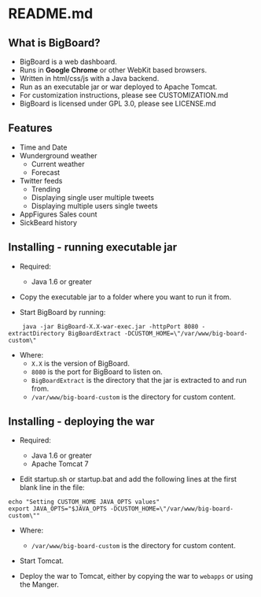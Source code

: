 README.md
=========

What is BigBoard?
-----------------

- BigBoard is a web dashboard.
- Runs in **Google Chrome** or other WebKit based browsers.
- Written in html/css/js with a Java backend.
- Run as an executable jar or war deployed to Apache Tomcat.
- For customization instructions, please see CUSTOMIZATION.md
- BigBoard is licensed under GPL 3.0, please see LICENSE.md
   

Features
--------

- Time and Date
- Wunderground weather
  - Current weather
  - Forecast
- Twitter feeds
  - Trending
  - Displaying single user multiple tweets
  - Displaying multiple users single tweets
- AppFigures Sales count
- SickBeard history


Installing - running executable jar
-----------------------------------

- Required:
  - Java 1.6 or greater

- Copy the executable jar to a folder where you want to run it from.
- Start BigBoard by running:

```
    java -jar BigBoard-X.X-war-exec.jar -httpPort 8080 -extractDirectory BigBoardExtract -DCUSTOM_HOME=\"/var/www/big-board-custom\"
```

- Where:
  - `X.X` is the version of BigBoard.
  - `8080` is the port for BigBoard to listen on.
  - `BigBoardExtract` is the directory that the jar is extracted to and run from.
  - `/var/www/big-board-custom` is the directory for custom content.


Installing - deploying the war
------------------------------

- Required:
  - Java 1.6 or greater
  - Apache Tomcat 7

- Edit startup.sh or startup.bat and add the following lines at the first blank line in the file:

```
echo "Setting CUSTOM_HOME JAVA_OPTS values"
export JAVA_OPTS="$JAVA_OPTS -DCUSTOM_HOME=\"/var/www/big-board-custom\""
```

- Where:
  - `/var/www/big-board-custom` is the directory for custom content.

- Start Tomcat.
- Deploy the war to Tomcat, either by copying the war to `webapps` or using the Manger.



